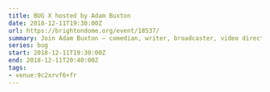 ```yaml
---
title: BUG X hosted by Adam Buxton
date: 2018-12-11T19:30:00Z
url: https://brightondome.org/event/18537/
summary: Join Adam Buxton – comedian, writer, broadcaster, video director, general music video enthusiast and YouTube comment wrangler – as he takes you on a whistlestop tour through some of the highlights from the last ten years of the big-screen music video showcase, <cite>BUG</cite>.
series: bug
start: 2018-12-11T19:30:00Z
end: 2018-12-11T20:40:00Z
tags:
- venue:9c2xrvf6+fr
---
```

